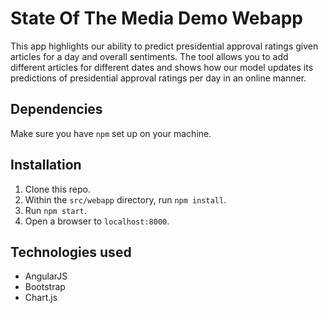 # State Of The Media Demo Webapp

This app highlights our ability to predict presidential approval ratings given articles for a day
and overall sentiments. The tool allows you to add different articles for different dates and
shows how our model updates its predictions of presidential approval ratings per day in
an online manner.

## Dependencies

Make sure you have `npm` set up on your machine.

## Installation

1. Clone this repo.
2. Within the `src/webapp` directory, run `npm install`.
3. Run `npm start`.
4. Open a browser to `localhost:8000`.

## Technologies used

* AngularJS
* Bootstrap
* Chart.js